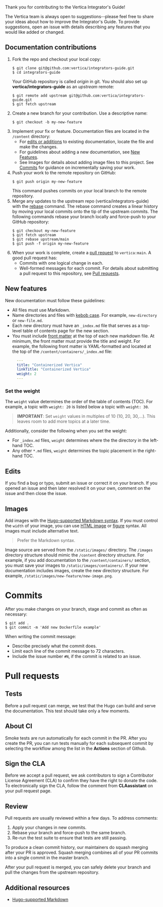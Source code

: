 Thank you for contributing to the Vertica Integrator's Guide!

The Vertica team is always open to suggestions--please feel free to share your ideas about how to improve the Integrator's Guide. To provide suggestions, open an issue with details describing any features that you would like added or changed.

## Documentation contributions

1. Fork the repo and checkout your local copy:
   ```shell
   $ git clone git@github.com:vertica/integrators-guide.git
   $ cd integrators-guide
   ```
   Your GitHub repository is called _origin_ in git. You should also set up **vertica/integrators-guide** as an _upstream_ remote:
   ```shell
   $ git remote add upstream git@github.com:vertica/integrators-guide.git
   $ git fetch upstream
   ```
2. Create a new branch for your contribution. Use a descriptive name:
   ```shell
   $ git checkout -b my-new-feature
   ```
3. Implement your fix or feature. Documentation files are located in the `/content` directory:
   - For [edits or additions](#edits) to existing documentation, locate the file and make the changes.
   - For guidelines about adding a new documentation, see [New Features](#new-features).
   - See Images for details about adding image files to this project.
   See [Commits](#commits) for guidance on incrementally saving your work.
4. Push your work to the remote repository on GitHub:
   ```shell
   $ git push origin my-new-feature
   ```
   This command pushes commits on your local branch to the remote repository.
5. Merge any updates to the upstream repo (vertica/integrators-guide) with the [rebase](https://docs.github.com/en/get-started/using-git/about-git-rebase) command.
   The rebase command creates a linear history by moving your local commits onto the tip of the upstream commits.
   The following commands rebase your branch locally and force-push to your GitHub repository:
   ```shell
   $ git checkout my-new-feature
   $ git fetch upstream
   $ git rebase upstream/main
   $ git push -f origin my-new-feature
   ```
6. When your work is complete, create a [pull request](https://help.github.com/articles/creating-a-pull-request/) to `vertica:main`.
   A good pull request has:
   - Commits with one logical change in each.
   - Well-formed messages for each commit.
   For details about submitting a pull request to this repository, see [Pull requests](#pull-requests).


## New features

New documentation must follow these guidelines:
- All files must use Markdown.
- Name directories and files with [kebob case](https://en.wiktionary.org/wiki/kebab_case). For example, `new-directory` or `new-file.md`.
- Each new directory must have an `_index.md` file that serves as a top-level table of contents page for the new section.
- You must include [front matter](https://gohugo.io/content-management/front-matter/) at the top of each new markdown file. At minimum, the front matter must provide the title and weight.
  For example, the following front matter is YAML-formatted and located at the top of the `/content/containers/_index.md` file:
  ```yaml
    ---
    title: "Containerized Vertica"
    linkTitle: "Containerized Vertica"
    weight: 2
    ---
  ```
### Set the weight
The `weight` value determines the order of the table of contents (TOC). For example, a topic with `weight: 20` is listed below a topic with `weight: 30`.

> **IMPORTANT**: Set `weight` values in multiples of 10 (10, 20, 30,...). This leaves room to add more topics at a later time.

Additionally, consider the following when you set the weight:
- For `_index.md` files, `weight` determines where the the directory in the left-hand TOC.
- Any other `*.md` files, `weight` determines the topic placement in the right-hand TOC.

## Edits

If you find a bug or typo, submit an issue or correct it on your branch. If you opened an issue and then later resolved it on your own, comment on the issue and then close the issue.

## Images 

Add images with the [Hugo-supported Markdown syntax](https://www.markdownguide.org/basic-syntax/#images-1).  If you must control the `width` of your image, you can use [HTML image](https://developer.mozilla.org/en-US/docs/Learn/HTML/Multimedia_and_embedding/Images_in_HTML) or [figure](https://developer.mozilla.org/en-US/docs/Web/HTML/Element/figure) syntax. All images must include alternative text.

> Prefer the Markdown syntax.

Image source are served from the `/static/images/` directory. The `/images` directory structure should mimic the `/content` directory structure. For example, if you add documentation to the `/content/containers/` section, you must save your images to `/static/images/containers/`. If your new documentation includes images, create the new directory structure. For example, `/static/images/new-feature/new-image.png`.

# Commits

After you make changes on your branch, stage and commit as often as necessary:

```shell
$ git add .
$ git commit -m 'Add new Dockerfile example'
```

When writing the commit message:
- Describe precisely what the commit does.
- Limit each line of the commit message to 72 characters.
- Include the issue number `#N`, if the commit is related to an issue.

# Pull requests

## Tests
Before a pull request can merge, we test that the Hugo can build and serve the documentation. This test should take only a few moments.

## About CI
Smoke tests are run automatically for each commit in the PR. After you create the PR, you can run tests manually for each subsequent commit by selecting the workflow among the list in the **Actions** section of Github.

## Sign the CLA
Before we accept a pull request, we ask contributors to sign a Contributor License Agreement (CLA) to confirm they have the right to donate the code. To electronically sign the CLA, follow the comment from **CLAassistant** on your pull request page. 

## Review
Pull requests are usually reviewed within a few days. To address comments:
1. Apply your changes in new commits.
2. Rebase your branch and force-push to the same branch.
3. Re-run the test suite to ensure that tests are still passing. 

To produce a clean commit history, our maintainers do squash merging after your PR is approved. Squash merging combines all of your PR commits into a single commit in the master branch.

After your pull request is merged, you can safely delete your branch and pull the changes from the upstream repository.

## Additional resources
- [Hugo-supported Markdown](https://www.markdownguide.org/tools/hugo/)